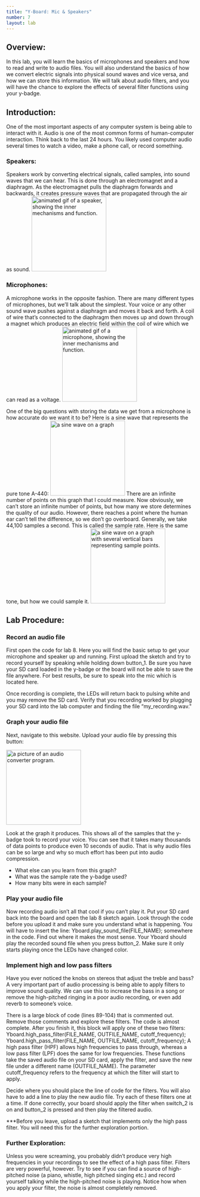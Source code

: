 ```yaml
---
title: "Y-Board: Mic & Speakers"
number: 7
layout: lab
---
```


## Overview: 
In this lab, you will learn the basics of microphones and speakers and how to read and write to audio files. You will also understand the basics of how we convert electric signals into physical sound waves and vice versa, and how we can store this information. We will talk about audio filters, and you will have the chance to explore the effects of several filter functions using your y-badge.

## Introduction: 
One of the most important aspects of any computer system is being able to interact with it. Audio is one of the most common forms of human-computer interaction. Think back to the last 24 hours. You likely used computer audio several times to watch a video, make a phone call, or record something. 

### Speakers:
Speakers work by converting electrical signals, called samples, into sound waves that we can hear. This is done through an electromagnet and a diaphragm. As the electromagnet pulls the diaphragm forwards and backwards, it creates pressure waves that are propagated through the air as sound.
<picture>
<img alt = "animated gif of a speaker, showing the inner mechanisms and function." src="{% link assets/y-board_mic_and_speakers/speaker_diagram.gif %}" width="200">
</picture> 

### Microphones:
A microphone works in the opposite fashion. There are many different types of microphones, but we’ll talk about the simplest. Your voice or any other sound wave pushes against a diaphragm and moves it back and forth. A coil of wire that’s connected to the diaphragm then moves up and down through a magnet which produces an electric field within the coil of wire which we can read as a voltage.
<picture>
<img alt = "animated gif of a microphone, showing the inner mechanisms and function." src="{% link assets/y-board_mic_and_speakers/mic_diagram.gif %}" width="200">
</picture> 


One of the big questions with storing the data we get from a microphone is how accurate do we want it to be? Here is a sine wave that represents the pure tone A-440: 
<picture>
<img alt = "a sine wave on a graph" src="{% link assets/y-board_mic_and_speakers/A-440_tone_sine_wave.png %}" width="200">
</picture> 
There are an infinite number of points on this graph that I could measure. Now obviously, we can’t store an infinite number of points, but how many we store determines the quality of our audio. However, there reaches a point where the human ear can’t tell the difference, so we don’t go overboard. Generally, we take 44,100 samples a second. This is called the sample rate. Here is the same tone, but how we could sample it.
<picture>
<img alt = "a sine wave on a graph with several vertical bars representing sample points." src="{% link assets/y-board_mic_and_speakers/sampled_tone.png %}" width="200">
</picture> 


## Lab Procedure:

### Record an audio file
First open the code for lab 8. Here you will find the basic setup to get your microphone and speaker up and running. First upload the sketch and try to record yourself by speaking while holding down button_1. Be sure you have your SD card loaded in the y-badge or the board will not be able to save the file anywhere. For best results, be sure to speak into the mic which is located here.

Once recording is complete, the LEDs will return back to pulsing white and you may remove the SD card. Verify that you recording worked by plugging your SD card into the lab computer and finding the file “my_recording.wav."

### Graph your audio file
Next, navigate to this website. Upload your audio file by pressing this button: <br>


<picture>
<img alt = "a picture of an audio converter program." src="{% link assets/y-board_mic_and_speakers/audio_converter.png %}" width="200">
</picture><br>

Look at the graph it produces. This shows all of the samples that the y-badge took to record your voice. You can see that it takes many thousands of data points to produce even 10 seconds of audio. That is why audio files can be so large and why so much effort has been put into audio compression. 
- What else can you learn from this graph? 
- What was the sample rate the y-badge used? 
- How many bits were in each sample?

### Play your audio file
Now recording audio isn’t all that cool if you can’t play it. Put your SD card back into the board and open the lab 8 sketch again. Look through the code before you upload it and make sure you understand what is happening. You will have to insert the line:
Yboard.play_sound_file(FILE_NAME);
somewhere in the code. Find out where it makes the most sense. Your Yboard should play the recorded sound file when you press button_2. Make sure it only starts playing once the LEDs have changed color.

### Implement high and low pass filters
Have you ever noticed the knobs on stereos that adjust the treble and bass? A very important part of audio processing is being able to apply filters to improve sound quality. We can use this to increase the bass in a song or remove the high-pitched ringing in a poor audio recording, or even add reverb to someone’s voice.
	
There is a large block of code (lines 89-104) that is commented out. Remove those comments and explore these filters. The code is almost complete. After you finish it, this block will apply one of these two filters:
Yboard.high_pass_filter(FILE_NAME, OUTFILE_NAME, cutoff_frequency);
Yboard.high_pass_filter(FILE_NAME, OUTFILE_NAME, cutoff_frequency);
A high pass filter (HPF) allows high frequencies to pass through, whereas a low pass filter (LPF) does the same for low frequencies. These functions take the saved audio file on your SD card, apply the filter, and save the new file under a different name (OUTFILE_NAME). The parameter cutoff_frequency refers to the frequency at which the filter will start to apply. 

Decide where you should place the line of code for the filters. You will also have to add a line to play the new audio file. Try each of these filters one at a time. If done correctly, your board should apply the filter when switch_2 is on and button_2 is pressed and then play the filtered audio.

***Before you leave, upload a sketch that implements only the high pass filter. You will need this for the further exploration portion.

### Further Exploration:

Unless you were screaming, you probably didn’t produce very high frequencies in your recordings to see the effect of a high pass filter. Filters are very powerful, however. Try to see if you can find a source of high-pitched noise (a piano, whistle, high pitched singing etc.) and record yourself talking while the high-pitched noise is playing. Notice how when you apply your filter, the noise is almost completely removed.